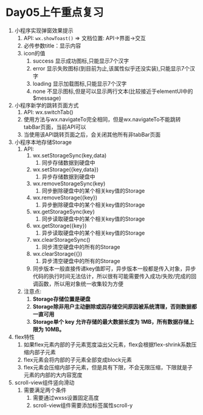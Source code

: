 # Day05上午重点复习

1. 小程序实现弹窗效果提示
   1. API: `wx.showToast()`	=>	文档位置: API->界面->交互
   2. 必传参数title：显示内容
   3. icon的值
      1. success	显示成功图标,只能显示7个汉字
      2. error    显示失败图标(到目前为止,该属性似乎还没实装),只能显示7个汉字
      3. loading    显示加载图标,只能显示7个汉字
      4. none    不显示图标,但是可以显示两行文本(比较接近于elementUI中的$message)
2. 小程序新学的跳转页面方式
   1. API: wx.switchTab()
   2. 使用方法与wx.navigateTo完全相同，但是wx.navigateTo不能跳转tabBar页面，当前API可以
   3. 当使用该API跳转页面之后，会关闭其他所有非tabBar页面
3. 小程序本地存储Storage
   1. API:
      1. wx.setStorageSync(key,data)
         1. 同步存储数据到硬盘中
      2. wx.setStorage({key,data})
         1. 异步存储数据到硬盘中
      3. wx.removeStorageSync(key)
         1. 同步删除硬盘中的某个相关key值的Storage
      4. wx.removeStorage({key})
         1. 异步删除硬盘中的某个相关key值的Storage
      5. wx.getStorageSync(key)
         1. 同步读取硬盘中的某个相关key值的Storage
      6. wx.getStorage({key})
         1. 异步读取硬盘中的某个相关key值的Storage
      7. wx.clearStorageSync()
         1. 同步清空硬盘中的所有的Storage
      8. wx.clearStorage({})
         1. 异步清空硬盘中的所有的Storage
      9. 同步版本一般直接传递key值即可，异步版本一般都是传入对象，异步代码的执行时间无法估计，所以很有可能需要传入成功/失败/完成的回调函数，所以用对象统一收集较为方便
   2. 注意点:
      1. **Storage存储位置是硬盘**
      2. **Storage除非用户主动删除或因存储空间原因被系统清理，否则数据都一直可用**
      3. **Storage单个 key 允许存储的最大数据长度为 1MB，所有数据存储上限为 10MB。**
4. flex特性
   1. 如果flex元素内部的子元素宽度溢出父元素，flex会根据flex-shrink系数压缩内部子元素
   2. flex元素会将内部的子元素全部变成block元素
   3. flex元素会压缩内部子元素，但是具有下限，不会无限压缩，下限就是子元素的内部的大内容宽度
5. scroll-view组件竖向滑动
   1. 需要满足两个条件
      1. 需要通过wxss设置固定高度
      2. scroll-view组件需要添加标签属性scroll-y


